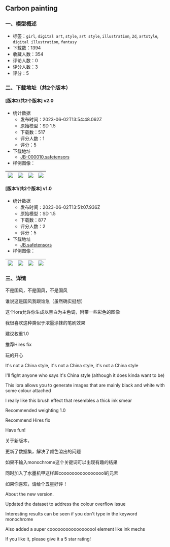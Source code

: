 ## Carbon painting
### 一、模型概述

- 标签：`girl`, `digital art`, `style`, `art style`, `illustration`, `2d`, `artstyle`, `digital illustration`, `fantasy`
- 下载数：1394
- 收藏人数：354
- 评论人数：0
- 评分人数：3
- 评分：5

### 二、下载地址（共2个版本）

#### [版本2/共2个版本] v2.0

- 统计数据
  - 发布时间：2023-06-02T13:54:48.062Z
  - 原始模型：SD 1.5
  - 下载数：517
  - 评分人数：1
  - 评分：5
- 下载地址
  - [JB-000010.safetensors](https://civitai.com/api/download/models/87684)
- 样例图像：

| <img src="https://image.civitai.com/xG1nkqKTMzGDvpLrqFT7WA/898b92a6-cb73-4d9d-9416-90cf8bc2d668/width=450/1005303.jpeg" /> | <img src="https://image.civitai.com/xG1nkqKTMzGDvpLrqFT7WA/9d1b1e79-402d-4d79-9da4-bcb56de2b609/width=450/1005306.jpeg" /> | <img src="https://image.civitai.com/xG1nkqKTMzGDvpLrqFT7WA/f68ac414-93cb-4192-956f-eeac3841403e/width=450/1005307.jpeg" /> | <img src="https://image.civitai.com/xG1nkqKTMzGDvpLrqFT7WA/61031f25-0488-4829-bb3d-48aae1f99211/width=450/1005319.jpeg" /> |
| ---- | ---- | ---- | ---- |

#### [版本1/共2个版本] v1.0

- 统计数据
  - 发布时间：2023-06-02T13:51:07.936Z
  - 原始模型：SD 1.5
  - 下载数：877
  - 评分人数：2
  - 评分：5
- 下载地址
  - [JB.safetensors](https://civitai.com/api/download/models/25729)
- 样例图像：

| <img src="https://image.civitai.com/xG1nkqKTMzGDvpLrqFT7WA/16b03594-49d9-49d4-b7a8-700367939500/width=450/282789.jpeg" /> | <img src="https://image.civitai.com/xG1nkqKTMzGDvpLrqFT7WA/d4900e92-fcad-4383-1aa6-70bd3f7dc500/width=450/282797.jpeg" /> | <img src="https://image.civitai.com/xG1nkqKTMzGDvpLrqFT7WA/9432a777-0cd5-4e25-224d-f43920a11400/width=450/282796.jpeg" /> | <img src="https://image.civitai.com/xG1nkqKTMzGDvpLrqFT7WA/c43f56bb-b8f8-44b1-e19e-a9b1bcbf5500/width=450/282795.jpeg" /> |
| ---- | ---- | ---- | ---- |


### 三、详情
<p>不是国风，不是国风，不是国风</p><p>谁说这是国风我跟谁急（虽然确实挺想）</p><p>这个lora允许你生成以黑白为主色调，附带一些彩色的图像</p><p>我很喜欢这种类似于浓墨涂抹的笔刷效果</p><p>建议权重1.0</p><p>推荐Hires fix</p><p>玩的开心</p><p></p><p>It's not a China style, it's not a China style, it's not a China style</p><p>I'll fight anyone who says it's China style (although it does kinda want to be)</p><p>This lora allows you to generate images that are mainly black and white with some colour attached</p><p>I really like this brush effect that resembles a thick ink smear</p><p>Recommended weighting 1.0</p><p>Recommend Hires fix</p><p>Have fun!</p><p>关于新版本，</p><p>更新了数据集，解决了颜色溢出的问题</p><p>如果不输入monochrome这个关键词可以出现有趣的结果</p><p>同时加入了水墨机甲这样超cooooooooooooooool的元素</p><p>如果你喜欢，请给个五星好评！</p><p>About the new version.</p><p>Updated the dataset to address the colour overflow issue</p><p>Interesting results can be seen if you don't type in the keyword monochrome</p><p>Also added a super coooooooooooooooool element like ink mechs</p><p>If you like it, please give it a 5 star rating!</p>